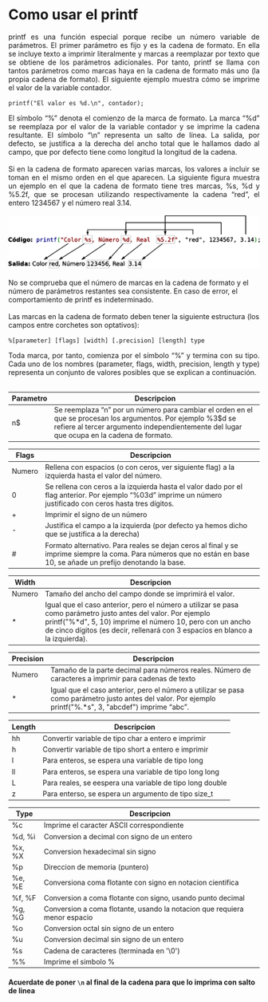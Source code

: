 # Como usar el printf

<div align="justify">
    printf es una función especial porque recibe un número variable de parámetros. El primer parámetro es fijo y es la cadena de formato. En ella se incluye texto a imprimir literalmente y marcas a reemplazar por texto que se obtiene de los parámetros adicionales. Por tanto, printf se llama con tantos parámetros como marcas haya en la cadena de formato más uno (la propia cadena de formato). El siguiente ejemplo muestra cómo se imprime el valor de la variable contador.
</div>

```
printf("El valor es %d.\n", contador);
```

<div align="justify">
    El símbolo “%” denota el comienzo de la marca de formato. La marca “%d” se reemplaza por el valor de la variable contador y se imprime la cadena resultante. El símbolo “\n” representa un salto de línea. La salida, por defecto, se justifica a la derecha del ancho total que le hallamos dado al campo, que por defecto tiene como longitud la longitud de la cadena.
    <br><br>
    Si en la cadena de formato aparecen varias marcas, los valores a incluir se toman en el mismo orden en el que aparecen. La siguiente figura muestra un ejemplo en el que la cadena de formato tiene tres marcas, %s, %d y %5.2f, que se procesan utilizando respectivamente la cadena “red”, el entero 1234567 y el número real 3.14.
    <br>
    <br>
    </div>
    <div align="center">
    <img src="input_output_printf_example_es.png" alt="Imagen de printf">
    <br>
    <br>

</div>
<div>
    No se comprueba que el número de marcas en la cadena de formato y el número de parámetros restantes sea consistente. En caso de error, el comportamiento de printf es indeterminado.
<br><br>
    Las marcas en la cadena de formato deben tener la siguiente estructura (los campos entre corchetes son optativos):
    <br>
</div>

```
%[parameter] [flags] [width] [.precision] [length] type
```

<div align="justify">
    Toda marca, por tanto, comienza por el símbolo “%” y termina con su tipo. Cada uno de los nombres (parameter, flags, width, precision, length y type) representa un conjunto de valores posibles que se explican a continuación.
    <br><br>
</div>

| Parametro | Descripcion |
|---|---|
| n$ | Se reemplaza “n” por un número para cambiar el orden en el que se procesan los argumentos. Por ejemplo %3$d se refiere al tercer argumento independientemente del lugar que ocupa en la cadena de formato. |

|Flags | Descripcion |
|---|---|
| Numero | Rellena con espacios (o con ceros, ver siguiente flag) a la izquierda hasta el valor del número. |
| 0 | Se rellena con ceros a la izquierda hasta el valor dado por el flag anterior. Por ejemplo “%03d” imprime un número justificado con ceros hasta tres dígitos. |
| + | Imprimir el signo de un número |
| - | Justifica el campo a la izquierda (por defecto ya hemos dicho que se justifica a la derecha) |
| # | Formato alternativo. Para reales se dejan ceros al final y se imprime siempre la coma. Para números que no están en base 10, se añade un prefijo denotando la base. |

| Width | Descripcion |
|---|---|
| Numero | Tamaño del ancho del campo donde se imprimirá el valor. |
| * | Igual que el caso anterior, pero el número a utilizar se pasa como parámetro justo antes del valor. Por ejemplo printf("%*d", 5, 10) imprime el número 10, pero con un ancho de cinco dígitos (es decir, rellenará con 3 espacios en blanco a la izquierda). |

| Precision | Descripcion |
|---|---|
| Numero | Tamaño de la parte decimal para números reales. Número de caracteres a imprimir para cadenas de texto |
| * | Igual que el caso anterior, pero el número a utilizar se pasa como parámetro justo antes del valor. Por ejemplo printf("%.*s", 3, "abcdef") imprime “abc”. |

| Length | Descripcion |
|---|---|
| hh | Convertir variable de tipo char a entero e imprimir |
| h | Convertir variable de tipo short a entero e imprimir |
| l | Para enteros, se espera una variable de tipo long |
| ll | Para enteros, se espera una variable de tipo long long |
| L | Para reales, se eespera una variable de tipo long double |
| z | Para enterso, se espera un argumento de tipo size_t |

| Type | Descripcion |
|---|---|
| %c | Imprime el caracter ASCII correspondiente |
| %d, %i | Conversion a decimal con signo de un entero |
| %x, %X | Conversion hexadecimal sin signo |
| %p | Direccion de memoria (puntero) |
| %e, %E | Conversiona  coma flotante con signo en notacion cientifica |
| %f, %F | Conversion a coma flotante con signo, usando punto decimal |
| %g, %G | Conversion a coma flotante, usando la notacion que requiera menor espacio |
| %o | Conversion octal sin signo de un entero |
| %u | Conversion decimal sin signo de un entero |
| %s | Cadena de caracteres (terminada en '\0') |
| %% | Imprime el simbolo % |

#### Acuerdate de poner ``` \n ``` al final de la cadena para que lo imprima con salto de linea
